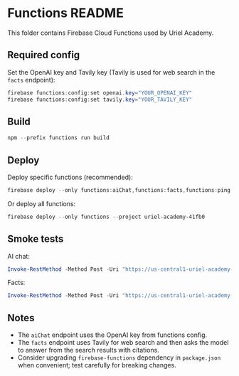 # Functions README

This folder contains Firebase Cloud Functions used by Uriel Academy.

## Required config

Set the OpenAI key and Tavily key (Tavily is used for web search in the `facts` endpoint):

```powershell
firebase functions:config:set openai.key="YOUR_OPENAI_KEY"
firebase functions:config:set tavily.key="YOUR_TAVILY_KEY"
```

## Build

```powershell
npm --prefix functions run build
```

## Deploy

Deploy specific functions (recommended):

```powershell
firebase deploy --only functions:aiChat,functions:facts,functions:ping --project uriel-academy-41fb0
```

Or deploy all functions:

```powershell
firebase deploy --only functions --project uriel-academy-41fb0
```

## Smoke tests

AI chat:

```powershell
Invoke-RestMethod -Method Post -Uri "https://us-central1-uriel-academy-41fb0.cloudfunctions.net/aiChat" -ContentType "application/json" -Body (@{message="Say hi in 3 words"} | ConvertTo-Json)
```

Facts:

```powershell
Invoke-RestMethod -Method Post -Uri "https://us-central1-uriel-academy-41fb0.cloudfunctions.net/facts" -ContentType "application/json" -Body (@{query="When is BECE 2026 in Ghana?"} | ConvertTo-Json)
```

## Notes

- The `aiChat` endpoint uses the OpenAI key from functions config.
- The `facts` endpoint uses Tavily for web search and then asks the model to answer from the search results with citations.
- Consider upgrading `firebase-functions` dependency in `package.json` when convenient; test carefully for breaking changes.

